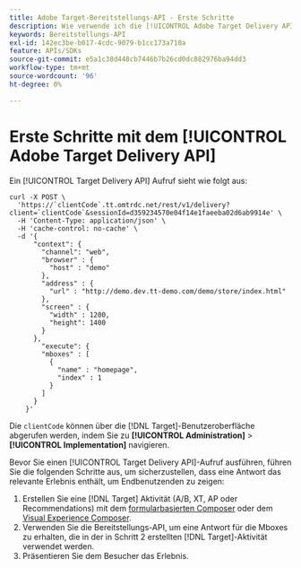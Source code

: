 ```yaml
---
title: Adobe Target-Bereitstellungs-API - Erste Schritte
description: Wie verwende ich die [!UICONTROL Adobe Target Delivery API]?
keywords: Bereitstellungs-API
exl-id: 142ec3be-b017-4cdc-9079-b1cc173a710a
feature: APIs/SDKs
source-git-commit: e5a1c38d448cb7446b7b26cd0dc882976ba94dd3
workflow-type: tm+mt
source-wordcount: '96'
ht-degree: 0%

---
```


# Erste Schritte mit dem [!UICONTROL Adobe Target Delivery API]

Ein [!UICONTROL Target Delivery API] Aufruf sieht wie folgt aus:

```
curl -X POST \
  'https://`clientCode`.tt.omtrdc.net/rest/v1/delivery?client=`clientCode`&sessionId=d359234570e04f14e1faeeba02d6ab9914e' \
  -H 'Content-Type: application/json' \
  -H 'cache-control: no-cache' \
  -d '{
      "context": {
        "channel": "web",
        "browser" : {
          "host" : "demo"
        },
        "address" : {
          "url" : "http://demo.dev.tt-demo.com/demo/store/index.html"
        },
        "screen" : {
          "width" : 1200,
          "height": 1400
        }
      },
        "execute": {
        "mboxes" : [
          {
            "name" : "homepage",
            "index" : 1
          }
        ]
      }
    }'
```

Die `clientCode` können über die [!DNL Target]-Benutzeroberfläche abgerufen werden, indem Sie zu **[!UICONTROL Administration]** > **[!UICONTROL Implementation]** navigieren.

Bevor Sie einen [!UICONTROL Target Delivery API]-Aufruf ausführen, führen Sie die folgenden Schritte aus, um sicherzustellen, dass eine Antwort das relevante Erlebnis enthält, um Endbenutzenden zu zeigen:

1. Erstellen Sie eine [!DNL Target] Aktivität (A/B, XT, AP oder Recommendations) mit dem [formularbasierten Composer](https://experienceleague.adobe.com/docs/target/using/experiences/form-experience-composer.html?lang=de) oder dem [Visual Experience Composer](https://experienceleague.adobe.com/docs/target/using/experiences/vec/visual-experience-composer.html?lang=de).
1. Verwenden Sie die Bereitstellungs-API, um eine Antwort für die Mboxes zu erhalten, die in der in Schritt 2 erstellten [!DNL Target]-Aktivität verwendet werden.
1. Präsentieren Sie dem Besucher das Erlebnis.
